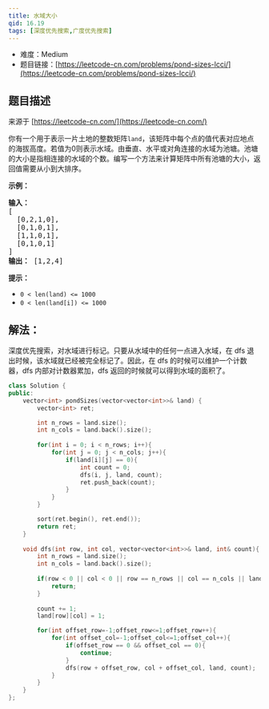 ```yaml
---
title: 水域大小
qid: 16.19
tags: [深度优先搜索,广度优先搜索]
---
```



- 难度：Medium
- 题目链接：[https://leetcode-cn.com/problems/pond-sizes-lcci/](https://leetcode-cn.com/problems/pond-sizes-lcci/)


## 题目描述

来源于 [https://leetcode-cn.com/](https://leetcode-cn.com/)

<p>你有一个用于表示一片土地的整数矩阵<code>land</code>，该矩阵中每个点的值代表对应地点的海拔高度。若值为0则表示水域。由垂直、水平或对角连接的水域为池塘。池塘的大小是指相连接的水域的个数。编写一个方法来计算矩阵中所有池塘的大小，返回值需要从小到大排序。</p>
<p><strong>示例：</strong></p>
<pre><strong>输入：</strong>
[
  [0,2,1,0],
  [0,1,0,1],
  [1,1,0,1],
  [0,1,0,1]
]
<strong>输出：</strong> [1,2,4]
</pre>
<p><strong>提示：</strong></p>
<ul>
<li><code>0 < len(land) <= 1000</code></li>
<li><code>0 < len(land[i]) <= 1000</code></li>
</ul>


## 解法：

深度优先搜索，对水域进行标记。只要从水域中的任何一点进入水域，在 dfs 退出时候，该水域就已经被完全标记了。因此，在 dfs 的时候可以维护一个计数器，dfs 内部对计数器累加，dfs 返回的时候就可以得到水域的面积了。

```c++
class Solution {
public:
    vector<int> pondSizes(vector<vector<int>>& land) {
        vector<int> ret;

        int n_rows = land.size();
        int n_cols = land.back().size();
        
        for(int i = 0; i < n_rows; i++){
            for(int j = 0; j < n_cols; j++){
                if(land[i][j] == 0){
                    int count = 0;
                    dfs(i, j, land, count);
                    ret.push_back(count);
                }
            }
        }

        sort(ret.begin(), ret.end());
        return ret;
    }
    
    void dfs(int row, int col, vector<vector<int>>& land, int& count){
        int n_rows = land.size();
        int n_cols = land.back().size();
        
        if(row < 0 || col < 0 || row == n_rows || col == n_cols || land[row][col] != 0){
            return;
        }
        
        count += 1;
        land[row][col] = 1;

        for(int offset_row=-1;offset_row<=1;offset_row++){
            for(int offset_col=-1;offset_col<=1;offset_col++){
                if(offset_row == 0 && offset_col == 0){
                    continue;
                }
                dfs(row + offset_row, col + offset_col, land, count);
            }
        }
    }
};
```